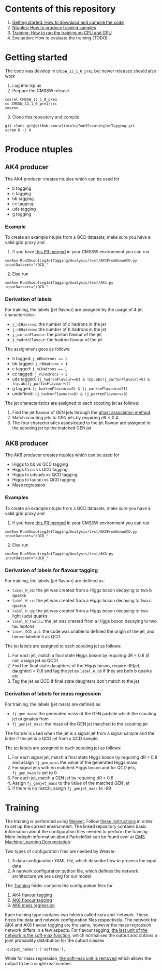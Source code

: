 # Contents of this repository

1. [Getting started: How to download and compile the code](#getting-started)
2. [Ntuples: How to produce training samples](#produce-ntuples)
3. [Training: How to run the training on CPU and GPU](#training)
4. Evaluation: How to evaluate the training (TODO)

# Getting started

The code was develop in `CMSSW_13_1_0_pre1` but newer releases should also work

1. Log into lxplus
2. Prepare the CMSSW release

```
cmsrel CMSSW_13_1_0_pre1
cd CMSSW_13_1_0_pre1/src
cmsenv
```

3. Clone this repository and compile

```
git clone git@github.com:alintulu/Run3ScoutingJetTagging.git
scram b -j 8
```

# Produce ntuples

## AK4 producer

The AK4 producer creates ntuples which can be used for

- b tagging
- c tagging
- bb tagging
- cc tagging
- uds tagging
- g tagging

### Example

To create an example ntuple from a QCD datasets, make sure you have a valid grid proxy and

1. If you have [this PR merged](https://github.com/cms-sw/cmssw/pull/40438) in your CMSSW environment you can run
```
cmsRun Run3ScoutingJetTagging/Analysis/test/AK4FromNanoAOD.py inputDataset="/QCD_"
```

2. Else run
```
cmsRun Run3ScoutingJetTagging/Analysis/test/AK4.py inputDataset="/QCD_"
```

### Derivation of labels

For training, the labels (jet flavour) are assigned by the usage of 4 jet characteristics:
- `j_nCHadrons`: the number of c hadrons in the jet
- `j_nBHadrons`: the number of b hadrons in the jet
- `j_partonFlavour`: the parton flavour of the jet
- `j_hadronFlavour`: the hadron flavour of the jet

The assignment goes as follows:
- b tagged: `j_nBHadrons == 1`
- bb tagged: `j_nBHadrons > 1`
- c tagged: `j_nCHadrons == 1`
- cc tagged: `j_nCHadrons > 1`
- uds tagged: `(j_hadronFlavour==0) & (np.abs(j_partonFlavour)>0) & (np.abs(j_partonFlavour)<4)`
- g tagged: `(j_hadronFlavour==0) & (j_partonFlavour==21)`
- undefined: `(j_hadronFlavour==0) & (j_partonFlavour==0)`

The jet characteristics are assigned to each scouting jet as follows:
1. Find the jet flavour of GEN jets through the [ghost association method](https://twiki.cern.ch/twiki/bin/view/CMSPublic/SWGuideBTagMCTools#Hadron_parton_based_jet_flavour)
2. Match scouting jets to GEN jets by requiring dR < 0.4
3. The four characteristics assosicated to the jet flavour are assigned to the scouting jet by the matched GEN jet

## AK8 producer

The AK8 producer creates ntuples which can be used for

- Higgs to bb vs QCD tagging
- Higgs to cc vs QCD tagging
- Higgs to udsuds vs QCD tagging
- Higgs to tautau vs QCD tagging
- Mass regression

### Examples

To create an example ntuple from a QCD datasets, make sure you have a valid grid proxy and

1. If you have [this PR merged](https://github.com/cms-sw/cmssw/pull/40438) in your CMSSW environment you can run
```
cmsRun Run3ScoutingJetTagging/Analysis/test/AK8FromNanoAOD.py inputDataset="/QCD_"
```

2. Else run
```
cmsRun Run3ScoutingJetTagging/Analysis/test/AK8.py inputDataset="/QCD_"
```

### Derivation of labels for flavour tagging

For training, the labels (jet flavour) are defined as:
- `label_H_bb`: the jet was created from a Higgs boson decaying to two b quarks
- `label_H_cc`: the jet was created from a Higgs boson decaying to two c quarks
- `label_H_qq`: the jet was created from a Higgs boson decaying to two light (uds) quarks
- `label_H_tautau`: the jet was created from a Higgs boson decaying to two tau leptons
- `label_QCD_all`: the code was unable to defined the origin of the jet, and hence labeled it as QCD

The jet labels are assigned to each scouting jet as follows:
1. For each jet, match a final state Higgs boson by requiring dR < 0.8 (if not, assign jet as QCD)
2. Find the final state daughters of the Higgs boson, require dR(jet, daughter) < 0.8 and tag the jet as `label_H_bb` if they are both b quarks etc
3. Tag the jet as QCD if final state daughters don't match to the jet

### Derivation of labels for mass regression

For training, the labels (jet mass) are defined as:
- `fj_gen_mass`: the generated mass of the GEN particle which the scouting jet originates from
- `fj_genjet_mass`: the mass of the GEN jet matched to the scouting jet

The former is used when the jet is a signal jet from a signal sample and the latter if the jet is a QCD jet from a QCD sample.

The jet labels are assigned to each scouting jet as follows:
1. For each signal jet, match a final state Higgs boson by requiring dR < 0.8 and assign `fj_gen_mass` the value of the generated Higgs mass
2. For signal jets with no matched Higgs boson and for QCD jets, `fj_gen_mass` is set to 0
3. For each jet, match a GEN jet by requiring dR < 0.8
4. Assign `fj_genjet_mass` to the value of the matched GEN jet
5. If there is no match, assign `fj_genjet_mass` to -99

# Training

The training is performed using [Weaver](https://github.com/hqucms/weaver-core/). Follow [these instructions](https://github.com/hqucms/weaver-core/#set-up-your-environment) in order to set up the correct environment. The linked repository contains basic information about the configuration files needed to perform the training. More indepth information about ParticleNet can be found over at [CMS Machine Learning Documetation](https://cms-ml.github.io/documentation/inference/particlenet.html).

Two types of configuration files are needed by Weaver:

1. A data configuration YAML file, which describe how to process the input data
3. A network configuration python file, which defines the network architecture we are using for our model

The [Training](Training) folder contains the configuration files for

1. [AK4 flavour tagging](Training/AK4/flavour)
2. [AK8 flavour tagging](Training/AK8/flavour)
3. [AK8 mass regression](Training/AK8/massreg)

Each training type contains two folders called `data` and `ǹetwork. These hosts the data and network configuration files respectively. The network for AK4 and AK8 flavour tagging are the same, however the mass regression network differs in a few aspects. For flavour tagging, [the last unit of the network is the soft-max function](https://github.com/alintulu/Run3ScoutingJetTagging/blob/main/Training/AK8/flavour/network/flavour.py#L30C9-L30C37), which normalises the output and obtains a joint probability distribution for the output classes

```
'output_names': ['softmax'],
```

While for mass regression, [the soft-max unit is removed](https://github.com/alintulu/Run3ScoutingJetTagging/blob/main/Training/AK8/massreg/network/massreg.py#L31) which allows the output to be a single real number.
